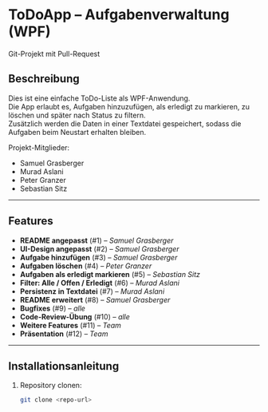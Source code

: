# ToDoApp – Aufgabenverwaltung (WPF)
Git-Projekt mit Pull-Request

## Beschreibung
Dies ist eine einfache ToDo-Liste als WPF-Anwendung.  
Die App erlaubt es, Aufgaben hinzuzufügen, als erledigt zu markieren, zu löschen und später nach Status zu filtern.  
Zusätzlich werden die Daten in einer Textdatei gespeichert, sodass die Aufgaben beim Neustart erhalten bleiben.  

Projekt-Mitglieder:  
- Samuel Grasberger  
- Murad Aslani  
- Peter Granzer  
- Sebastian Sitz  

---

## Features
- **README angepasst** (#1) – *Samuel Grasberger*  
- **UI-Design angepasst** (#2) – *Samuel Grasberger*  
- **Aufgabe hinzufügen** (#3) – *Samuel Grasberger*  
- **Aufgaben löschen** (#4) – *Peter Granzer*  
- **Aufgaben als erledigt markieren** (#5) – *Sebastian Sitz*  
- **Filter: Alle / Offen / Erledigt** (#6) – *Murad Aslani*  
- **Persistenz in Textdatei** (#7) – *Murad Aslani*  
- **README erweitert** (#8) – *Samuel Grasberger*  
- **Bugfixes** (#9) – *alle*  
- **Code-Review-Übung** (#10) – *alle*  
- **Weitere Features** (#11) – *Team*  
- **Präsentation** (#12) – *Team*  

---

## Installationsanleitung
1. Repository clonen:
   ```bash
   git clone <repo-url>